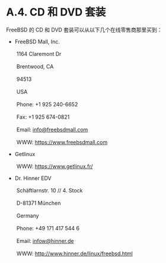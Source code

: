 # A.4. CD 和 DVD 套装


FreeBSD 的 CD 和 DVD 套装可以从以下几个在线零售商那里买到：

* FreeBSD Mall, Inc. 

　　1164 Claremont Dr 
  
  　　Brentwood, CA 
  
  　　94513 
  
  　　USA 

　　Phone: +1 925 240-6652 

　　Fax: +1 925 674-0821 

　　Email: info@freebsdmall.com 

　　WWW: https://www.freebsdmall.com

* Getlinux 

　　WWW: https://www.getlinux.fr/

* Dr. Hinner EDV 

　　Schäftlarnstr. 10 // 4. Stock 

　　D-81371 München 
  
  　　Germany 

　　Phone: +49 171 417 544 6 

　　Email: infow@hinner.de 

　　WWW: http://www.hinner.de/linux/freebsd.html
